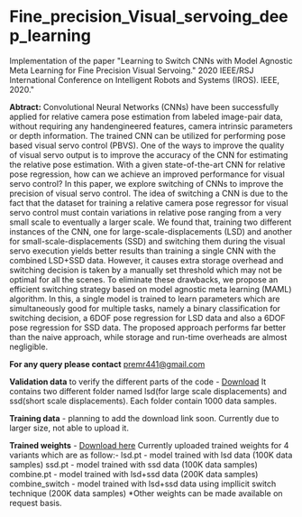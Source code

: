 # Fine_precision_Visual_servoing_deep_learning
Implementation of the paper "Learning to Switch CNNs with Model Agnostic Meta Learning for Fine Precision Visual Servoing." 2020 IEEE/RSJ International Conference on Intelligent Robots and Systems (IROS). IEEE, 2020."

**Abtract:**
Convolutional Neural Networks (CNNs) have been successfully applied for relative camera pose estimation from labeled image-pair data, without requiring any handengineered features, camera intrinsic parameters or depth information. The trained CNN can be utilized for performing pose based visual servo control (PBVS). One of the ways to improve the quality of visual servo output is to improve the accuracy of the CNN for estimating the relative pose estimation. With a given state-of-the-art CNN for relative pose regression, how can we achieve an improved performance for visual servo control? In this paper, we explore switching of CNNs to improve the precision of visual servo control. The idea of switching a CNN is due to the fact that the dataset for training a relative camera pose regressor for visual servo control must contain variations in relative pose ranging from a very small scale to eventually a larger scale. We found that, training two different instances of the CNN, one for large-scale-displacements (LSD) and another for small-scale-displacements (SSD) and switching them during the visual servo execution yields better results than training a single CNN with the combined LSD+SSD data. However, it causes extra storage overhead and switching decision is taken by a manually set threshold which may not be optimal for all the scenes. To eliminate these drawbacks, we propose an efficient switching strategy based on model agnostic meta learning (MAML) algorithm. In this, a single model is trained to learn parameters which are simultaneously good for multiple tasks, namely a binary classification for switching decision, a 6DOF pose regression for LSD data and also a 6DOF pose regression for SSD data. The proposed approach performs far better than the naive approach, while storage and run-time overheads are almost negligible.

**For any query please contact** premr441@gmail.com 

**Validation data** to verify the different parts of the code - [Download](https://drive.google.com/file/d/1YPyqyM98L4PS2BcXUs3rVLRNFtU10aye/view?usp=sharing)
It contains two different folder named lsd(for large scale displacements) and ssd(short scale displacements). Each folder contain 1000 data samples. 

**Training data** - planning to add the download link soon. Currently due to larger size, not able to upload it.

**Trained weights** - [Download here](https://drive.google.com/file/d/1MNo3KuChqkdwvjiRsE4JiVhTaKVA07BZ/view?usp=sharing) Currently uploaded trained weights for 4 variants which are as follow:-
lsd.pt - model trained with lsd data (100K data samples)
ssd.pt - model trained with ssd data (100K data samples)
combine.pt - model trained with lsd+ssd data (200K data samples)
combine_switch - model trained with lsd+ssd data using impllicit switch technique (200K data samples)
*Other weights can be made available on request basis. 
